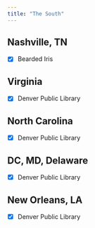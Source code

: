 ```yaml
---
title: "The South"
---
```


## Nashville, TN
- [X] Bearded Iris

## Virginia
- [X] Denver Public Library

## North Carolina
- [X] Denver Public Library

## DC, MD, Delaware
- [X] Denver Public Library

## New Orleans, LA
- [X] Denver Public Library
